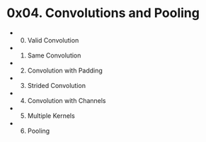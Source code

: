# 0x04. Convolutions and Pooling

* 0. Valid Convolution

* 1. Same Convolution

* 2. Convolution with Padding

* 3. Strided Convolution

* 4. Convolution with Channels

* 5. Multiple Kernels

* 6. Pooling
